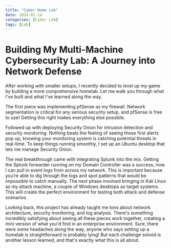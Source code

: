 ```yaml
---
title: "Cyber Home Lab"
date: 2024-01-14
categories: [Cyber Lab]
tags: [Lab]
---
```


# Building My Multi-Machine Cybersecurity Lab: A Journey into Network Defense

After working with smaller setups, I recently decided to level up my game by building a more comprehensive homelab. Let me walk you through what I've built and what I've learned along the way.

The first piece was implementing pfSense as my firewall. Network segmentation is critical for any serious security setup, and pfSense is free to use! Getting this right makes everything else possible.

Followed up with deploying Security Onion for intrusion detection and security monitoring. Nothing beats the feeling of seeing those first alerts pop up, knowing your monitoring system is catching potential threats in real-time. To keep things running smoothly, I set up an Ubuntu desktop that lets me manage Security Onion.

The real breakthrough came with integrating Splunk into the mix. Getting the Splunk forwarder running on my Domain Controller was a success, now I can pull in event logs from across my network. This is important because you’re able to dig through the logs and spot patterns that would be impossible to catch manually.
The next phase involved bringing in Kali Linux as my attack machine, a couple of Windows desktops as target systems. This will create the perfect environment for testing both attack and defense scenarios.

Looking back, this project has already taught me tons about network architecture, security monitoring, and log analysis. There's something incredibly satisfying about seeing all these pieces work together, creating a mini version of what you'd find in an enterprise environment.
Sure, there were some headaches along the way, anyone who says setting up a homelab is straightforward is probably lying! But each challenge solved is another lesson learned, and that's exactly what this is all about.

